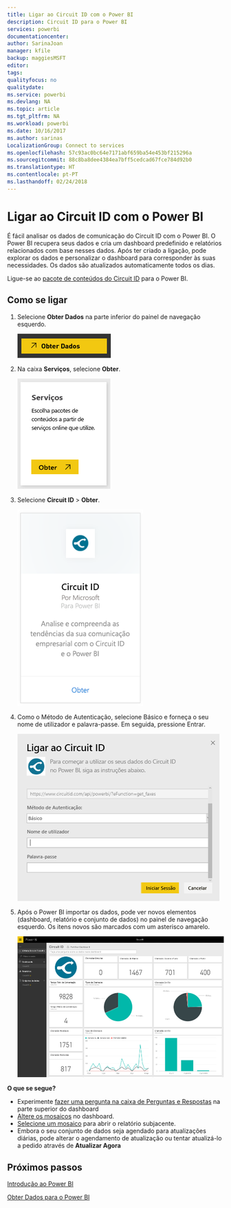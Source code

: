 ```yaml
---
title: Ligar ao Circuit ID com o Power BI
description: Circuit ID para o Power BI
services: powerbi
documentationcenter: 
author: SarinaJoan
manager: kfile
backup: maggiesMSFT
editor: 
tags: 
qualityfocus: no
qualitydate: 
ms.service: powerbi
ms.devlang: NA
ms.topic: article
ms.tgt_pltfrm: NA
ms.workload: powerbi
ms.date: 10/16/2017
ms.author: sarinas
LocalizationGroup: Connect to services
ms.openlocfilehash: 57c93ac0bc64e7171abf659ba54e453bf215296a
ms.sourcegitcommit: 88c8ba8dee4384ea7bff5cedcad67fce784d92b0
ms.translationtype: HT
ms.contentlocale: pt-PT
ms.lasthandoff: 02/24/2018
---
```

# <a name="connect-to-circuit-id-with-power-bi"></a>Ligar ao Circuit ID com o Power BI
É fácil analisar os dados de comunicação do Circuit ID com o Power BI. O Power BI recupera seus dados e cria um dashboard predefinido e relatórios relacionados com base nesses dados. Após ter criado a ligação, pode explorar os dados e personalizar o dashboard para corresponder às suas necessidades. Os dados são atualizados automaticamente todos os dias.

Ligue-se ao [pacote de conteúdos do Circuit ID](https://app.powerbi.com/getdata/services/circuitid) para o Power BI.

## <a name="how-to-connect"></a>Como se ligar
1. Selecione **Obter Dados** na parte inferior do painel de navegação esquerdo.
   
    ![](media/service-connect-to-circuit-id/getdata.png)
2. Na caixa **Serviços**, selecione **Obter**.
   
    ![](media/service-connect-to-circuit-id/services.png)
3. Selecione **Circuit ID** \> **Obter**.
   
    ![](media/service-connect-to-circuit-id/circuitid.png)
4. Como o Método de Autenticação, selecione Básico e forneça o seu nome de utilizador e palavra-passe. Em seguida, pressione Entrar.
   
    ![](media/service-connect-to-circuit-id/circuitid_login.png)
5. Após o Power BI importar os dados, pode ver novos elementos (dashboard, relatório e conjunto de dados) no painel de navegação esquerdo. Os itens novos são marcados com um asterisco amarelo.
   
    ![](media/service-connect-to-circuit-id/circuitid_dashboard_chrome.png)

**O que se segue?**

* Experimente [fazer uma pergunta na caixa de Perguntas e Respostas](power-bi-q-and-a.md) na parte superior do dashboard
* [Altere os mosaicos](service-dashboard-edit-tile.md) no dashboard.
* [Selecione um mosaico](service-dashboard-tiles.md) para abrir o relatório subjacente.
* Embora o seu conjunto de dados seja agendado para atualizações diárias, pode alterar o agendamento de atualização ou tentar atualizá-lo a pedido através de **Atualizar Agora**

## <a name="next-steps"></a>Próximos passos
[Introdução ao Power BI](service-get-started.md)

[Obter Dados para o Power BI](service-get-data.md)

